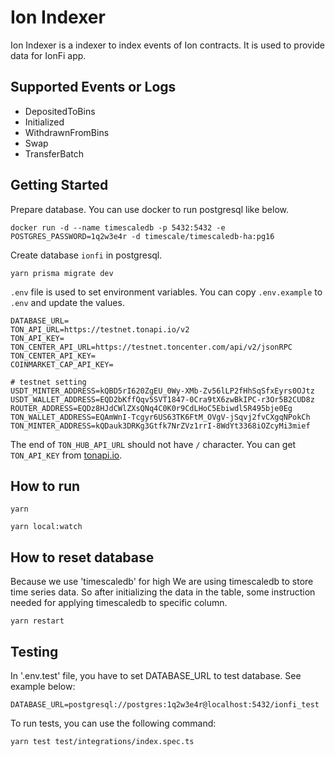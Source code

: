 # Ion Indexer

Ion Indexer is a indexer to index events of Ion contracts. It is used to provide data for IonFi app.

## Supported Events or Logs

- DepositedToBins
- Initialized
- WithdrawnFromBins
- Swap
- TransferBatch

## Getting Started

Prepare database. You can use docker to run postgresql like below.

```
docker run -d --name timescaledb -p 5432:5432 -e POSTGRES_PASSWORD=1q2w3e4r -d timescale/timescaledb-ha:pg16
```

Create database `ionfi` in postgresql.

```
yarn prisma migrate dev
```

`.env` file is used to set environment variables. You can copy `.env.example` to `.env` and update the values.

```
DATABASE_URL=
TON_API_URL=https://testnet.tonapi.io/v2
TON_API_KEY=
TON_CENTER_API_URL=https://testnet.toncenter.com/api/v2/jsonRPC
TON_CENTER_API_KEY=
COINMARKET_CAP_API_KEY=

# testnet setting
USDT_MINTER_ADDRESS=kQBD5rI620ZgEU_0Wy-XMb-Zv56lLP2fHhSqSfxEyrs0OJtz
USDT_WALLET_ADDRESS=EQD2bKffQqv5SVT1847-0Cra9tX6zwBkIPC-r3Or5B2CUD8z
ROUTER_ADDRESS=EQDz8HJdCWlZXsQNq4C0K0r9CdLHoC5Ebiwdl5R495bje0Eg
TON_WALLET_ADDRESS=EQAmWnI-Tcgyr6US63TK6FtM_OVgV-jSqvj2fvCXgqNPokCh
TON_MINTER_ADDRESS=kQDauk3DRKg3Gtfk7NrZVz1rrI-8WdYt3368iOZcyMi3mief
```

The end of `TON_HUB_API_URL` should not have `/` character.
You can get `TON_API_KEY` from [tonapi.io](https://tonapi.io/).

## How to run

```
yarn

yarn local:watch
```

## How to reset database

Because we use 'timescaledb' for high
We are using timescaledb to store time series data.
So after initializing the data in the table, some instruction needed for applying timescaledb to specific column.

```
yarn restart
```

## Testing

In '.env.test' file, you have to set DATABASE_URL to test database.
See example below:

```
DATABASE_URL=postgresql://postgres:1q2w3e4r@localhost:5432/ionfi_test
```

To run tests, you can use the following command:

```
yarn test test/integrations/index.spec.ts
```
